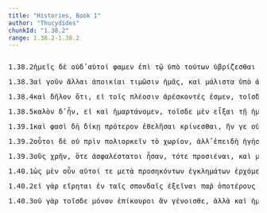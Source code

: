 ```yaml
---
title: "Histories, Book 1"
author: "Thucydides"
chunkId: "1.38.2"
range: 1.38.2-1.38.2
---
```


<pre class="greek prose syntax" data-urn="urn:cts:greekLit:tlg0003.tlg001"><p><span class="subdoc" data-subdoc="1.38.2">1.38.2</span><span class="sentence"><span class=" nominative" data-def="I at least, for my part, indeed, for myself, me, we two" data-flags="p1p---mn-" data-head="5" data-id="1" data-lemma="ἐγώ">ἡμεῖς </span><span class=" " data-flags="d--------" data-head="5" data-id="2" data-lemma="δέ">δὲ </span><span class=" " data-flags="d--------" data-head="11" data-id="3" data-lemma="οὐδέ">οὐδ̓ </span><span class=" nominative" data-def="self, him, her, it, the very one, the same" data-flags="p-p---mn-" data-head="11" data-id="4" data-lemma="αὐτός">αὐτοί </span><span class="verb " data-def="Spir. Prooem., Eratosth.Prooem, say, affirm, assert, shall we say of" data-flags="v1ppia---" data-head="0" data-id="5" data-lemma="φημί">φαμεν </span><span class=" " data-flags="r--------" data-head="13" data-id="6" data-lemma="ἐπί">ἐπὶ </span><span class=" dative" data-flags="l-s---nd-" data-head="10" data-id="7" data-lemma="ὁ">τῷ </span><span class=" " data-def="úpa, uf, from under" data-flags="r--------" data-head="10" data-id="8" data-lemma="ὑπό">ὑπὸ </span><span class=" genitive" data-def="this, u, this man here" data-flags="p-p---mg-" data-head="8" data-id="9" data-lemma="οὗτος">τούτων </span><span class="verb " data-def="wax wanton, run riot, neigh, bray and prance about" data-flags="v--pne---" data-head="6" data-id="10" data-lemma="ὑβρίζω">ὑβρίζεσθαι </span><span class="verb " data-def="settle, establish, place, plant" data-flags="v--ana---" data-head="5" data-id="11" data-lemma="κατοικίζω">κατοικίσαι</span><span class=" " data-flags="u--------" data-head="6" data-id="12" data-lemma=",">, </span><span class=" " data-def="otheruise, but, not only . . but" data-flags="c--------" data-head="11" data-id="13" data-lemma="ἀλλά">ἀλλ̓ </span><span class=" " data-flags="r--------" data-head="13" data-id="14" data-lemma="ἐπί">ἐπὶ </span><span class=" dative" data-flags="l-s---nd-" data-head="19" data-id="15" data-lemma="ὁ">τῷ </span><span class=" nominative" data-def="one who leads, guide, one who does a thing first, shows the way" data-flags="n-p---mn-" data-head="18" data-id="16" data-lemma="ἡγεμών">ἡγεμόνες </span><span class=" " data-flags="d--------" data-head="19" data-id="17" data-lemma="τε">τε </span><span class="verb " data-flags="v--pna---" data-head="19" data-id="18" data-lemma="εἰμί">εἶναι </span><span class=" " data-flags="c--------" data-head="14" data-id="19" data-lemma="καί">καὶ </span><span class=" accusative" data-flags="l-p---na-" data-head="21" data-id="20" data-lemma="ὁ">τὰ </span><span class="verb accusative" data-def="as, to be like, it was opportune" data-flags="v-prpana-" data-head="22" data-id="21" data-lemma="ἔοικα">εἰκότα </span><span class="verb " data-def="wonder, marvel, marvel at, wonder" data-flags="v--pne---" data-head="19" data-id="22" data-lemma="θαυμάζω">θαυμάζεσθαι</span><span class=" " data-flags="u--------" data-head="0" data-id="23" data-lemma=".">. </span></span></p><p><span class="subdoc" data-subdoc="1.38.3">1.38.3</span><span class="sentence"><span class=" nominative" data-flags="l-p---fn-" data-head="4" data-id="1" data-lemma="ὁ">αἱ </span><span class=" " data-def="at least then, at all events, why yes" data-flags="d--------" data-head="8" data-id="2" data-lemma="γοῦν">γοῦν </span><span class=" nominative" data-flags="a-p---fn-" data-head="4" data-id="3" data-lemma="ἄλλος">ἄλλαι </span><span class=" nominative" data-def="settlement far from home, colony, a settlement, an offshoot from" data-flags="n-p---fn-" data-head="5" data-id="4" data-lemma="ἀποικία">ἀποικίαι </span><span class="verb " data-def="honour, revere, reverence, bestow honours, reward" data-flags="v3ppia---" data-head="8" data-id="5" data-lemma="τιμάω">τιμῶσιν </span><span class=" accusative" data-def="I at least, for my part, indeed, for myself, me, we two" data-flags="p1p---ma-" data-head="5" data-id="6" data-lemma="ἐγώ">ἡμᾶς</span><span class=" " data-flags="u--------" data-head="5" data-id="7" data-lemma=",">, </span><span class=" " data-flags="c--------" data-head="0" data-id="8" data-lemma="καί">καὶ </span><span class=" " data-flags="d--------" data-head="12" data-id="9" data-lemma="μάλιστα">μάλιστα </span><span class=" " data-def="úpa, uf, from under" data-flags="r--------" data-head="12" data-id="10" data-lemma="ὑπό">ὑπὸ </span><span class=" genitive" data-def="away from home, abroad, away from, settler, colonist" data-flags="a-p---mg-" data-head="10" data-id="11" data-lemma="ἄποικος">ἀποίκων </span><span class="verb " data-def="love, feel affection, love, love" data-flags="v1ppie---" data-head="8" data-id="12" data-lemma="στέργω">στεργόμεθα</span><span class=" " data-flags="u--------" data-head="0" data-id="13" data-lemma="·">· </span></span></p><p><span class="subdoc" data-subdoc="1.38.4">1.38.4</span><span class="sentence"><span class=" " data-flags="d--------" data-head="27" data-id="1" data-lemma="καί">καὶ </span><span class=" nominative" data-flags="a-s---nn-" data-head="27" data-id="2" data-lemma="δῆλος">δῆλον </span><span class=" " data-flags="c--------" data-head="27" data-id="3" data-lemma="ὅτι">ὅτι</span><span class=" " data-flags="u--------" data-head="5" data-id="4" data-lemma=",">, </span><span class=" " data-flags="c--------" data-head="16" data-id="5" data-lemma="εἰ">εἰ </span><span class=" dative" data-flags="l-p---md-" data-head="7" data-id="6" data-lemma="ὁ">τοῖς </span><span class=" dative" data-flags="a-p---mdc" data-head="8" data-id="7" data-lemma="πλείων">πλέοσιν </span><span class="verb nominative" data-def="make good, make amends, make full, appease, conciliate" data-flags="v-pppamn-" data-head="9" data-id="8" data-lemma="ἀρέσκω">ἀρέσκοντές </span><span class="verb " data-flags="v1ppia---" data-head="5" data-id="9" data-lemma="εἰμί">ἐσμεν</span><span class=" " data-flags="u--------" data-head="5" data-id="10" data-lemma=",">, </span><span class=" dative" data-def="this, nearer, more remote" data-flags="p-p---md-" data-head="16" data-id="11" data-lemma="ὅδε">τοῖσδ̓ </span><span class=" " data-flags="d--------" data-head="16" data-id="12" data-lemma="ἄν">ἂν </span><span class=" dative" data-def="alone, solitary, bereft of, without" data-flags="a-p---md-" data-head="11" data-id="13" data-lemma="μόνος">μόνοις </span><span class=" " data-flags="d--------" data-head="15" data-id="14" data-lemma="οὐ">οὐκ </span><span class=" " data-def="straight, upright, standing, erect" data-flags="d--------" data-head="16" data-id="15" data-lemma="ὀρθός">ὀρθῶς </span><span class="verb " data-def="to be disagreeable to, displease, to approve" data-flags="v1ppoa---" data-head="18" data-id="16" data-lemma="ἀπαρέσκω">ἀπαρέσκοιμεν</span><span class=" " data-flags="u--------" data-head="16" data-id="17" data-lemma=",">, </span><span class=" " data-flags="c--------" data-head="3" data-id="18" data-lemma="οὐδέ">οὐδ̓ </span><span class="verb " data-def="march, against, make war upon" data-flags="v1ppia---" data-head="18" data-id="19" data-lemma="ἐπιστρατεύω">ἐπιστρατεύομεν </span><span class=" " data-def="distinguished out of all, pre-eminent, remarkable, splendidly, more conspicuously" data-flags="d--------" data-head="19" data-id="20" data-lemma="ἐκπρεπής">ἐκπρεπῶς </span><span class=" " data-flags="d--------" data-head="25" data-id="21" data-lemma="μή">μὴ </span><span class=" " data-flags="d--------" data-head="23" data-id="22" data-lemma="καί">καὶ </span><span class=" " data-def="differently from, above, differently, in different ways" data-flags="d--------" data-head="25" data-id="23" data-lemma="διαφερόντως">διαφερόντως </span><span class=" accusative" data-def="any one, any thing, who? what?, si se" data-flags="p-s---na-" data-head="25" data-id="24" data-lemma="τις">τι </span><span class="verb nominative" data-def="to be, do wrong, those who have sinned" data-flags="v-pppemn-" data-head="19" data-id="25" data-lemma="ἀδικέω">ἀδικούμενοι</span><span class=" " data-flags="u--------" data-head="0" data-id="26" data-lemma=".">. </span></span></p><p><span class="subdoc" data-subdoc="1.38.5">1.38.5</span><span class="sentence"><span class=" nominative" data-flags="a-s---nn-" data-head="3" data-id="1" data-lemma="καλός">καλὸν </span><span class=" " data-flags="d--------" data-head="17" data-id="2" data-lemma="δέ">δ̓ </span><span class="verb " data-flags="v3siia---" data-head="17" data-id="3" data-lemma="εἰμί">ἦν</span><span class=" " data-flags="u--------" data-head="5" data-id="4" data-lemma=",">, </span><span class=" " data-flags="c--------" data-head="17" data-id="5" data-lemma="εἰ">εἰ </span><span class=" " data-flags="d--------" data-head="7" data-id="6" data-lemma="καί">καὶ </span><span class="verb " data-def="Acut. (Sp.), miss the mark, miss" data-flags="v1piia---" data-head="5" data-id="7" data-lemma="ἁμαρτάνω">ἡμαρτάνομεν</span><span class=" " data-flags="u--------" data-head="5" data-id="8" data-lemma=",">, </span><span class=" dative" data-def="this, nearer, more remote" data-flags="p-p---md-" data-head="1" data-id="9" data-lemma="ὅδε">τοῖσδε </span><span class=" " data-def="indeed, of a truth, but, indeed" data-flags="d--------" data-head="17" data-id="10" data-lemma="μέν">μὲν </span><span class="verb " data-flags="v--ana---" data-head="3" data-id="11" data-lemma="εἴκω">εἶξαι </span><span class=" dative" data-flags="l-s---fd-" data-head="14" data-id="12" data-lemma="ὁ">τῇ </span><span class=" dative" data-def="our, our case, our part" data-flags="a-s---fd-" data-head="14" data-id="13" data-lemma="ἡμέτερος">ἡμετέρᾳ </span><span class=" dative" data-def="natural impulse, propensity, temperament, disposition, mood" data-flags="n-s---fd-" data-head="11" data-id="14" data-lemma="ὀργή">ὀργῇ</span><span class=" " data-flags="u--------" data-head="3" data-id="15" data-lemma=",">, </span><span class=" dative" data-def="I at least, for my part, indeed, for myself, me, we two" data-flags="p1p---md-" data-head="18" data-id="16" data-lemma="ἐγώ">ἡμῖν </span><span class=" " data-flags="c--------" data-head="0" data-id="17" data-lemma="δέ">δὲ </span><span class=" nominative" data-def="causing shame, dishonouring, reproachful, ugly, ill-favoured, deformed" data-flags="a-s---nn-" data-head="24" data-id="18" data-lemma="αἰσχρός">αἰσχρὸν </span><span class="verb " data-def="constrain, they used force, to be hard pressed" data-flags="v--anm---" data-head="24" data-id="19" data-lemma="βιάζω">βιάσασθαι </span><span class=" accusative" data-flags="l-s---fa-" data-head="22" data-id="20" data-lemma="ὁ">τὴν </span><span class=" genitive" data-def="this, u, this man here" data-flags="p-p---mg-" data-head="22" data-id="21" data-lemma="οὗτος">τούτων </span><span class=" accusative" data-def="moderation, moderation in (of, middle course" data-flags="n-s---fa-" data-head="19" data-id="22" data-lemma="μετριότης">μετριότητα</span><span class=" " data-flags="u--------" data-head="0" data-id="23" data-lemma="·">· </span></span><span class="sentence"><span class=" dative" data-flags="n-s---fd-" data-head="3" data-id="1" data-lemma="ὕβρις">ὕβρει </span><span class=" " data-flags="d--------" data-head="12" data-id="2" data-lemma="δέ">δὲ </span><span class=" " data-flags="c--------" data-head="11" data-id="3" data-lemma="καί">καὶ </span><span class=" dative" data-def="power, authority, permission, freedom permitted" data-flags="n-s---fd-" data-head="3" data-id="4" data-lemma="ἐξουσία">ἐξουσίᾳ </span><span class=" genitive" data-flags="n-s---mg-" data-head="4" data-id="5" data-lemma="πλοῦτος">πλούτου </span><span class=" accusative" data-def="many, many, many" data-flags="a-p---na-" data-head="9" data-id="6" data-lemma="πολύς">πολλὰ </span><span class=" " data-def="into, to, into" data-flags="r--------" data-head="9" data-id="7" data-lemma="εἰς">ἐς </span><span class=" accusative" data-def="I at least, for my part, indeed, for myself, me, we two" data-flags="p1p---ma-" data-head="7" data-id="8" data-lemma="ἐγώ">ἡμᾶς </span><span class=" accusative" data-flags="p-p---na-" data-head="11" data-id="9" data-lemma="ἄλλος">ἄλλα </span><span class=" " data-flags="d--------" data-head="12" data-id="10" data-lemma="τε">τε </span><span class="verb " data-def="Acut. (Sp.), miss the mark, miss" data-flags="v3pria---" data-head="12" data-id="11" data-lemma="ἁμαρτάνω">ἡμαρτήκασι </span><span class=" " data-flags="c--------" data-head="0" data-id="12" data-lemma="καί">καὶ </span><span class=" accusative" data-flags="n-s---fa-" data-head="19" data-id="13" data-lemma="Ἐπίδαμνος">Ἐπίδαμνον </span><span class=" accusative" data-def="our, our case, our part" data-flags="a-s---fa-" data-head="15" data-id="14" data-lemma="ἡμέτερος">ἡμετέραν </span><span class="verb accusative" data-flags="v-sppafa-" data-head="19" data-id="15" data-lemma="εἰμί">οὖσαν </span><span class="verb accusative" data-def="maltreat, distress, afflict, the afflicted" data-flags="v-sppefa-" data-head="19" data-id="16" data-lemma="κακόω">κακουμένην </span><span class=" " data-def="indeed, of a truth, but, indeed" data-flags="d--------" data-head="22" data-id="17" data-lemma="μέν">μὲν </span><span class=" " data-flags="d--------" data-head="19" data-id="18" data-lemma="οὐ">οὐ </span><span class="verb " data-def="make over to, add, attach to, do" data-flags="v3piie---" data-head="22" data-id="19" data-lemma="προσποιέω">προσεποιοῦντο</span><span class=" " data-flags="u--------" data-head="19" data-id="20" data-lemma=",">, </span><span class="verb genitive" data-def="ibo, start, set out, was setting out" data-flags="v-papamg-" data-head="28" data-id="21" data-lemma="ἔρχομαι">ἐλθόντων </span><span class=" " data-flags="c--------" data-head="12" data-id="22" data-lemma="δέ">δὲ </span><span class=" genitive" data-def="I at least, for my part, indeed, for myself, me, we two" data-flags="p1p---mg-" data-head="21" data-id="23" data-lemma="ἐγώ">ἡμῶν </span><span class=" " data-flags="r--------" data-head="21" data-id="24" data-lemma="ἐπί">ἐπὶ </span><span class=" dative" data-def="retribution, vengeance, vengeance taken for, for having shed" data-flags="n-s---fd-" data-head="24" data-id="25" data-lemma="τιμωρία">τιμωρίᾳ </span><span class="verb nominative" data-def="take with the hand, grasp, seize, to take, having taken up" data-flags="v-papamn-" data-head="28" data-id="26" data-lemma="αἱρέω">ἑλόντες </span><span class=" dative" data-def="bodily strength, force, act of violence, against" data-flags="n-s---fd-" data-head="28" data-id="27" data-lemma="βία">βίᾳ </span><span class="verb " data-flags="v3ppia---" data-head="22" data-id="28" data-lemma="ἔχω">ἔχουσιν</span><span class=" " data-flags="u--------" data-head="0" data-id="29" data-lemma=".">. </span></span></p><p><span class="subdoc" data-subdoc="1.39.1">1.39.1</span><span class="sentence"><span class=" " data-flags="d--------" data-head="2" data-id="1" data-lemma="καί">καὶ </span><span class="verb " data-def="Spir. Prooem., Eratosth.Prooem, say, affirm, assert, shall we say of" data-flags="v3ppia---" data-head="0" data-id="2" data-lemma="φημί">φασὶ </span><span class=" " data-flags="d--------" data-head="4" data-id="3" data-lemma="δή">δὴ </span><span class=" dative" data-def="custom, usage, way, the way" data-flags="n-s---fd-" data-head="7" data-id="4" data-lemma="δίκη">δίκῃ </span><span class=" accusative" data-def="before, in front, fore, in front" data-flags="a-s---na-" data-head="6" data-id="5" data-lemma="πρότερος">πρότερον </span><span class="verb " data-def="to be willing, wish, wish to" data-flags="v--ana---" data-head="2" data-id="6" data-lemma="ἐθέλω">ἐθελῆσαι </span><span class="verb " data-def="separate, put asunder, distinguish, pick out, choose, to choose" data-flags="v--pne---" data-head="6" data-id="7" data-lemma="κρίνω">κρίνεσθαι</span><span class=" " data-flags="u--------" data-head="22" data-id="8" data-lemma=",">, </span><span class=" accusative" data-flags="p-s---fa-" data-head="18" data-id="9" data-lemma="ὅς">ἥν </span><span class=" " data-def="at least, at any rate, iron, have" data-flags="d--------" data-head="13" data-id="10" data-lemma="γε">γε </span><span class=" " data-flags="d--------" data-head="21" data-id="11" data-lemma="οὐ">οὐ </span><span class=" accusative" data-flags="l-s---ma-" data-head="13" data-id="12" data-lemma="ὁ">τὸν </span><span class="verb accusative" data-def="hold before, hold before oneself, hold out before one" data-flags="v-sppama-" data-head="14" data-id="13" data-lemma="προέχω">προύχοντα </span><span class=" " data-flags="c--------" data-head="21" data-id="14" data-lemma="καί">καὶ </span><span class=" " data-def="from out of, from, out of, forth from" data-flags="r--------" data-head="18" data-id="15" data-lemma="ἐκ">ἐκ </span><span class=" genitive" data-flags="l-s---ng-" data-head="17" data-id="16" data-lemma="ὁ">τοῦ </span><span class=" genitive" data-def="not liable to fall, immovable, steadfast, unshaken, unfailing, trusty" data-flags="a-s---ng-" data-head="15" data-id="17" data-lemma="ἀσφαλής">ἀσφαλοῦς </span><span class="verb accusative" data-def="call forth, to be evoked, call out to fight, challenge" data-flags="v-sppema-" data-head="14" data-id="18" data-lemma="προκαλέω">προκαλούμενον </span><span class="verb " data-flags="v--pna---" data-head="24" data-id="19" data-lemma="λέγω">λέγειν </span><span class=" accusative" data-def="any one, any thing, who? what?, si se" data-flags="p-s---na-" data-head="19" data-id="20" data-lemma="τις">τι </span><span class="verb " data-def="expect, think, suppose, imagine, thought" data-flags="v--pna---" data-head="24" data-id="21" data-lemma="δοκέω">δοκεῖν </span><span class="verb " data-def="there is need, it is needful for, one must" data-flags="v3siia---" data-head="4" data-id="22" data-lemma="δεῖ">δεῖ</span><span class=" " data-flags="u--------" data-head="22" data-id="23" data-lemma=",">, </span><span class=" " data-def="otheruise, but, not only . . but" data-flags="c--------" data-head="22" data-id="24" data-lemma="ἀλλά">ἀλλὰ </span><span class=" accusative" data-flags="l-s---ma-" data-head="37" data-id="25" data-lemma="ὁ">τὸν </span><span class=" " data-def="into, to, into" data-flags="r--------" data-head="37" data-id="26" data-lemma="εἰς">ἐς </span><span class=" accusative" data-def="equal, like, like" data-flags="a-s---na-" data-head="26" data-id="27" data-lemma="ἴσος">ἴσον </span><span class=" accusative" data-flags="l-p---na-" data-head="30" data-id="28" data-lemma="ὁ">τά </span><span class=" " data-flags="d--------" data-head="32" data-id="29" data-lemma="τε">τε </span><span class=" accusative" data-def="weorc, var[schwa]za, work" data-flags="n-p---na-" data-head="32" data-id="30" data-lemma="ἔργον">ἔργα </span><span class=" " data-def="like, resembling, similar, more like" data-flags="d--------" data-head="37" data-id="31" data-lemma="ὅμοιος">ὁμοίως </span><span class=" " data-flags="c--------" data-head="37" data-id="32" data-lemma="καί">καὶ </span><span class=" accusative" data-flags="l-p---ma-" data-head="34" data-id="33" data-lemma="ὁ">τοὺς </span><span class=" accusative" data-def="computation, reckoning, account, accounts" data-flags="n-p---ma-" data-head="32" data-id="34" data-lemma="λόγος">λόγους </span><span class=" " data-def="before, until, before, sooner" data-flags="d--------" data-head="37" data-id="35" data-lemma="πρίν">πρὶν </span><span class="verb " data-def="contend, struggle against, finish a contest, decide a contest" data-flags="v--pne---" data-head="35" data-id="36" data-lemma="διαγωνίζομαι">διαγωνίζεσθαι </span><span class="verb accusative" data-def="set down, bring, to land" data-flags="v-sppama-" data-head="39" data-id="37" data-lemma="καθίστημι">καθιστάντα</span><span class=" " data-flags="u--------" data-head="0" data-id="38" data-lemma=".">. </span></span></p><p><span class="subdoc" data-subdoc="1.39.2">1.39.2</span><span class="sentence"><span class=" nominative" data-def="this, u, this man here" data-flags="p-p---mn-" data-head="22" data-id="1" data-lemma="οὗτος">οὗτοι </span><span class=" " data-flags="d--------" data-head="22" data-id="2" data-lemma="δέ">δὲ </span><span class=" " data-flags="d--------" data-head="5" data-id="3" data-lemma="οὐ">οὐ </span><span class=" " data-def="before, until, before, sooner" data-flags="c--------" data-head="9" data-id="4" data-lemma="πρίν">πρὶν </span><span class="verb " data-def="besiege, the besiegers, to be besieged, in a state of siege" data-flags="v--pna---" data-head="4" data-id="5" data-lemma="πολιορκέω">πολιορκεῖν </span><span class=" accusative" data-flags="l-s---na-" data-head="7" data-id="6" data-lemma="ὁ">τὸ </span><span class=" accusative" data-def="place, spot, district, spot, sites" data-flags="n-s---na-" data-head="5" data-id="7" data-lemma="χωρίον">χωρίον</span><span class=" " data-flags="u--------" data-head="10" data-id="8" data-lemma=",">, </span><span class=" " data-def="otheruise, but, not only . . but" data-flags="c--------" data-head="22" data-id="9" data-lemma="ἀλλά">ἀλλ̓ </span><span class=" " data-flags="c--------" data-head="9" data-id="10" data-lemma="ἐπεί">ἐπειδὴ </span><span class="verb " data-def="go before, lead the way, precede, to go before" data-flags="v3paim---" data-head="10" data-id="11" data-lemma="ἡγέομαι">ἡγήσαντο </span><span class=" accusative" data-def="I at least, for my part, indeed, for myself, me, we two" data-flags="p1p---ma-" data-head="14" data-id="12" data-lemma="ἐγώ">ἡμᾶς </span><span class=" " data-flags="d--------" data-head="14" data-id="13" data-lemma="οὐ">οὐ </span><span class="verb " data-def="look round upon, take a look round, look over, overlook" data-flags="v--fnm---" data-head="11" data-id="14" data-lemma="περιοράω">περιόψεσθαι</span><span class=" " data-flags="u--------" data-head="10" data-id="15" data-lemma=",">, </span><span class=" " data-flags="d--------" data-head="22" data-id="16" data-lemma="τότε">τότε </span><span class=" " data-flags="d--------" data-head="16" data-id="17" data-lemma="καί">καὶ </span><span class=" accusative" data-flags="l-s---na-" data-head="19" data-id="18" data-lemma="ὁ">τὸ </span><span class=" accusative" data-def="well-looking, comely, fair, decent, seemly" data-flags="a-s---na-" data-head="22" data-id="19" data-lemma="εὐπρεπής">εὐπρεπὲς </span><span class=" genitive" data-flags="l-s---fg-" data-head="21" data-id="20" data-lemma="ὁ">τῆς </span><span class=" genitive" data-def="custom, usage, way, the way" data-flags="n-s---fg-" data-head="19" data-id="21" data-lemma="δίκη">δίκης </span><span class="verb " data-def="hand over, furnish, supply, will provide" data-flags="v3paim---" data-head="0" data-id="22" data-lemma="παρέχω">παρέσχοντο</span><span class=" " data-flags="u--------" data-head="0" data-id="23" data-lemma=".">. </span></span><span class="sentence"><span class=" " data-flags="d--------" data-head="3" data-id="1" data-lemma="καί">καὶ </span><span class=" " data-def="hither, to [have come hither and] be here, here" data-flags="d--------" data-head="3" data-id="2" data-lemma="δεῦρο">δεῦρο </span><span class="verb " data-def="to have come, be present, had come, shall have come" data-flags="v3ppia---" data-head="0" data-id="3" data-lemma="ἥκω">ἥκουσιν </span><span class=" " data-flags="d--------" data-head="7" data-id="4" data-lemma="οὐ">οὐ </span><span class=" accusative" data-flags="l-p---na-" data-head="6" data-id="5" data-lemma="ὁ">τ- </span><span class=" " data-def="there, in that place, what is, happens there, events there" data-flags="d--------" data-head="9" data-id="6" data-lemma="ἐκεῖ">ἀκεῖ </span><span class=" accusative" data-def="alone, solitary, bereft of, without" data-flags="a-s---na-" data-head="9" data-id="7" data-lemma="μόνος">μόνον </span><span class=" nominative" data-def="self, him, her, it, the very one, the same" data-flags="p-p---mn-" data-head="9" data-id="8" data-lemma="αὐτός">αὐτοὶ </span><span class="verb nominative" data-def="Acut. (Sp.), miss the mark, miss" data-flags="v-papamn-" data-head="11" data-id="9" data-lemma="ἁμαρτάνω">ἁμαρτόντες</span><span class=" " data-flags="u--------" data-head="9" data-id="10" data-lemma=",">, </span><span class=" " data-def="otheruise, but, not only . . but" data-flags="c--------" data-head="3" data-id="11" data-lemma="ἀλλά">ἀλλὰ </span><span class=" " data-flags="d--------" data-head="15" data-id="12" data-lemma="καί">καὶ </span><span class=" accusative" data-def="thou, thou at least, for thy part, you two, both of you" data-flags="p-p---ma-" data-head="17" data-id="13" data-lemma="σύ">ὑμᾶς </span><span class=" " data-flags="d--------" data-head="15" data-id="14" data-lemma="νῦν">νῦν </span><span class="verb nominative" data-def="think, deem worthy, think worthy of a reward, of a punishment" data-flags="v-pppamn-" data-head="11" data-id="15" data-lemma="ἀξιόω">ἀξιοῦντες </span><span class=" " data-flags="d--------" data-head="17" data-id="16" data-lemma="οὐ">οὐ </span><span class="verb " data-def="to be an ally, to be in alliance, join, in war" data-flags="v--pna---" data-head="19" data-id="17" data-lemma="συμμαχέω">ξυμμαχεῖν</span><span class=" " data-flags="u--------" data-head="17" data-id="18" data-lemma=",">, </span><span class=" " data-def="otheruise, but, not only . . but" data-flags="c--------" data-head="15" data-id="19" data-lemma="ἀλλά">ἀλλὰ </span><span class="verb " data-def="join in wrong, injury, with" data-flags="v--pna---" data-head="21" data-id="20" data-lemma="συναδικέω">ξυναδικεῖν </span><span class=" " data-flags="c--------" data-head="19" data-id="21" data-lemma="καί">καὶ </span><span class=" accusative" data-def="different, unlike, differing from, several, various" data-flags="a-p---ma-" data-head="23" data-id="22" data-lemma="διάφορος">διαφόρους </span><span class="verb accusative" data-flags="v-pppama-" data-head="26" data-id="23" data-lemma="εἰμί">ὄντας </span><span class=" dative" data-def="I at least, for my part, indeed, for myself, me, we two" data-flags="p1p---md-" data-head="15" data-id="24" data-lemma="ἐγώ">ἡμῖν </span><span class="verb " data-def="take, accept, receive, receive, at the hand of" data-flags="v--pne---" data-head="21" data-id="25" data-lemma="δέχομαι">δέχεσθαι </span><span class=" accusative" data-def="Rendic.Pont. Accad.Rom. di Arch, they, them, them" data-flags="p-p---ma-" data-head="25" data-id="26" data-lemma="σφεῖς">σφᾶς</span><span class=" " data-flags="u--------" data-head="0" data-id="27" data-lemma="·">· </span></span></p><p><span class="subdoc" data-subdoc="1.39.3">1.39.3</span><span class="sentence"><span class=" accusative" data-flags="p-p---ma-" data-head="51" data-id="1" data-lemma="ὅς">οὓς </span><span class="verb " data-flags="v3siia---" data-head="0" data-id="2" data-lemma="χρή">χρῆν</span><span class=" " data-flags="u--------" data-head="4" data-id="3" data-lemma=",">, </span><span class=" " data-flags="c--------" data-head="11" data-id="4" data-lemma="ὅτε">ὅτε </span><span class=" nominative" data-def="not liable to fall, immovable, steadfast, unshaken, unfailing, trusty" data-flags="a-p---mns" data-head="6" data-id="5" data-lemma="ἀσφαλής">ἀσφαλέστατοι </span><span class="verb " data-flags="v3piia---" data-head="4" data-id="6" data-lemma="εἰμί">ἦσαν</span><span class=" " data-flags="u--------" data-head="6" data-id="7" data-lemma=",">, </span><span class=" " data-flags="d--------" data-head="9" data-id="8" data-lemma="τότε">τότε </span><span class="verb " data-def="let come to, admit, apply" data-flags="v--pna---" data-head="51" data-id="9" data-lemma="προσίημι">προσιέναι</span><span class=" " data-flags="u--------" data-head="9" data-id="10" data-lemma=",">, </span><span class=" " data-flags="c--------" data-head="8" data-id="11" data-lemma="καί">καὶ </span><span class=" " data-flags="d--------" data-head="17" data-id="12" data-lemma="μή">μὴ </span><span class=" " data-def="in, into, in, in the district of" data-flags="r--------" data-head="20" data-id="13" data-lemma="ἐν">ἐν </span><span class=" dative" data-flags="p-s---nd-" data-head="13" data-id="14" data-lemma="ὅς">ᾧ </span><span class=" nominative" data-def="I at least, for my part, indeed, for myself, me, we two" data-flags="p1p---mn-" data-head="17" data-id="15" data-lemma="ἐγώ">ἡμεῖς </span><span class=" " data-def="indeed, of a truth, but, indeed" data-flags="d--------" data-head="20" data-id="16" data-lemma="μέν">μὲν </span><span class="verb " data-def="to be, do wrong, those who have sinned" data-flags="v1prie---" data-head="20" data-id="17" data-lemma="ἀδικέω">ἠδικήμεθα</span><span class=" " data-flags="u--------" data-head="17" data-id="18" data-lemma=",">, </span><span class=" nominative" data-def="this, u, this man here" data-flags="p-p---mn-" data-head="21" data-id="19" data-lemma="οὗτος">οὗτοι </span><span class=" " data-flags="c--------" data-head="23" data-id="20" data-lemma="δέ">δὲ </span><span class="verb " data-def="to be daring, run risk, venture, make a venture, take a risk" data-flags="v3ppia---" data-head="20" data-id="21" data-lemma="κινδυνεύω">κινδυνεύουσι</span><span class=" " data-flags="u--------" data-head="20" data-id="22" data-lemma=",">, </span><span class=" " data-def="and not, but not), nor, not even, not either" data-flags="c--------" data-head="11" data-id="23" data-lemma="μηδέ">μηδ̓ </span><span class=" " data-def="in, into, in, in the district of" data-flags="r--------" data-head="38" data-id="24" data-lemma="ἐν">ἐν </span><span class=" dative" data-flags="p-s---nd-" data-head="24" data-id="25" data-lemma="ὅς">ᾧ </span><span class=" nominative" data-def="thou, thou at least, for thy part, you two, both of you" data-flags="p-p---mn-" data-head="38" data-id="26" data-lemma="σύ">ὑμεῖς </span><span class=" genitive" data-flags="l-s---fg-" data-head="29" data-id="27" data-lemma="ὁ">τῆς </span><span class=" " data-flags="d--------" data-head="38" data-id="28" data-lemma="τε">τε </span><span class=" genitive" data-def="power, might, bodily strength, strength, power, ability" data-flags="n-s---fg-" data-head="33" data-id="29" data-lemma="δύναμις">δυνάμεως </span><span class=" genitive" data-def="self, him, her, it, the very one, the same" data-flags="p-p---mg-" data-head="29" data-id="30" data-lemma="αὐτός">αὐτῶν </span><span class=" " data-flags="d--------" data-head="33" data-id="31" data-lemma="τότε">τότε </span><span class=" " data-flags="d--------" data-head="33" data-id="32" data-lemma="οὐ">οὐ </span><span class="verb nominative" data-def="have, get a share of, partake of, lay claim to" data-flags="v-papamn-" data-head="37" data-id="33" data-lemma="μεταλαμβάνω">μεταλαβόντες </span><span class=" genitive" data-flags="l-s---fg-" data-head="35" data-id="34" data-lemma="ὁ">τῆς </span><span class=" genitive" data-def="help, aid, succour, aid, assistance" data-flags="n-s---fg-" data-head="37" data-id="35" data-lemma="ὠφέλεια">ὠφελίας </span><span class=" " data-flags="d--------" data-head="37" data-id="36" data-lemma="νῦν">νῦν </span><span class="verb " data-def="give part of, give a share, distribute, communicate" data-flags="v2pfia---" data-head="38" data-id="37" data-lemma="μεταδίδωμι">μεταδώσετε </span><span class=" " data-flags="c--------" data-head="23" data-id="38" data-lemma="καί">καὶ </span><span class=" genitive" data-flags="l-p---ng-" data-head="40" data-id="39" data-lemma="ὁ">τῶν </span><span class=" genitive" data-def="failure, fault, sinful action" data-flags="n-p---ng-" data-head="41" data-id="40" data-lemma="ἁμάρτημα">ἁμαρτημάτων </span><span class="verb nominative" data-def="to be away from, have no part in, to be freed from, to be taken away" data-flags="v-papmmn-" data-head="48" data-id="41" data-lemma="ἀπογίγνομαι">ἀπογενόμενοι </span><span class=" genitive" data-flags="l-s---fg-" data-head="45" data-id="42" data-lemma="ὁ">τῆς </span><span class=" " data-def="ápa, ab, ap-ehtre" data-flags="r--------" data-head="48" data-id="43" data-lemma="ἀπό">ἀφ̓ </span><span class=" genitive" data-def="I at least, for my part, indeed, for myself, me, we two" data-flags="p1p---mg-" data-head="43" data-id="44" data-lemma="ἐγώ">ἡμῶν </span><span class=" genitive" data-def="responsibility, guilt, blame, accusation" data-flags="n-s---fg-" data-head="47" data-id="45" data-lemma="αἰτία">αἰτίας </span><span class=" accusative" data-flags="l-s---na-" data-head="47" data-id="46" data-lemma="ὁ">τὸ </span><span class=" accusative" data-def="equal, like, like" data-flags="a-s---na-" data-head="48" data-id="47" data-lemma="ἴσος">ἴσον </span><span class="verb " data-flags="v2pfia---" data-head="38" data-id="48" data-lemma="ἔχω">ἕξετε</span><span class=" " data-flags="u--------" data-head="9" data-id="49" data-lemma=",">, </span><span class=" " data-def="long ago, once upon a time, long" data-flags="d--------" data-head="52" data-id="50" data-lemma="πάλαι">πάλαι </span><span class=" " data-flags="c--------" data-head="2" data-id="51" data-lemma="δέ">δὲ </span><span class="verb accusative" data-def="communicate, impart, having imparted, make common, share" data-flags="v-papama-" data-head="59" data-id="52" data-lemma="κοινόω">κοινώσαντας </span><span class=" accusative" data-flags="l-s---fa-" data-head="54" data-id="53" data-lemma="ὁ">τὴν </span><span class=" accusative" data-def="power, might, bodily strength, strength, power, ability" data-flags="n-s---fa-" data-head="52" data-id="54" data-lemma="δύναμις">δύναμιν </span><span class=" accusative" data-def="common, shared in common, common" data-flags="a-p---na-" data-head="58" data-id="55" data-lemma="κοινός">κοινὰ </span><span class=" " data-flags="d--------" data-head="58" data-id="56" data-lemma="καί">καὶ </span><span class=" accusative" data-flags="l-p---na-" data-head="58" data-id="57" data-lemma="ὁ">τὰ </span><span class="verb accusative" data-def="step off from, alight, disembark from, disembark" data-flags="v-pppana-" data-head="59" data-id="58" data-lemma="ἀποβαίνω">ἀποβαίνοντα </span><span class="verb " data-flags="v--pna---" data-head="51" data-id="59" data-lemma="ἔχω">ἔχειν</span><span class=" " data-flags="u--------" data-head="0" data-id="60" data-lemma=".">. </span></span></p><p><span class="subdoc" data-subdoc="1.40.1">1.40.1</span><span class="sentence"><span class=" " data-def="so, thus, as, how" data-flags="c--------" data-head="16" data-id="1" data-lemma="ὡς">ὡς </span><span class=" " data-def="indeed, of a truth, but, indeed" data-flags="d--------" data-head="16" data-id="2" data-lemma="μέν">μὲν </span><span class=" " data-def="certainly, in fact, really, really" data-flags="d--------" data-head="16" data-id="3" data-lemma="οὖν">οὖν </span><span class=" nominative" data-def="self, him, her, it, the very one, the same" data-flags="p-p---mn-" data-head="9" data-id="4" data-lemma="αὐτός">αὐτοί </span><span class=" " data-flags="d--------" data-head="10" data-id="5" data-lemma="τε">τε </span><span class=" " data-def="mip, miti, mit, in the midst of, among, between" data-flags="r--------" data-head="9" data-id="6" data-lemma="μετά">μετὰ </span><span class="verb genitive" data-def="to have come, be at hand, be present, reach, belong to" data-flags="v-pppang-" data-head="8" data-id="7" data-lemma="προσήκω">προσηκόντων </span><span class=" genitive" data-def="accusation, charge, matter of complaint, accusations" data-flags="n-p---ng-" data-head="6" data-id="8" data-lemma="ἔγκλημα">ἐγκλημάτων </span><span class="verb " data-def="ibo, start, set out, was setting out" data-flags="v1ppie---" data-head="10" data-id="9" data-lemma="ἔρχομαι">ἐρχόμεθα </span><span class=" " data-flags="c--------" data-head="1" data-id="10" data-lemma="καί">καὶ </span><span class=" nominative" data-def="this, nearer, more remote" data-flags="p-p---mn-" data-head="15" data-id="11" data-lemma="ὅδε">οἵδε </span><span class=" nominative" data-def="forcible, violent, by force, perforce, violent" data-flags="a-p---mn-" data-head="13" data-id="12" data-lemma="βίαιος">βίαιοι </span><span class=" " data-flags="c--------" data-head="15" data-id="13" data-lemma="καί">καὶ </span><span class=" nominative" data-def="one who has, claims more than his due, greedy, grasping, a greedy, arrogant" data-flags="n-p---mn-" data-head="13" data-id="14" data-lemma="πλεονέκτης">πλεονέκται </span><span class="verb " data-flags="v3ppia---" data-head="10" data-id="15" data-lemma="εἰμί">εἰσὶ </span><span class="verb " data-flags="v3srie---" data-head="0" data-id="16" data-lemma="δηλόω">δεδήλωται</span><span class=" " data-flags="u--------" data-head="0" data-id="17" data-lemma="·">· </span></span><span class="sentence"><span class=" " data-def="so, thus, as, how" data-flags="c--------" data-head="8" data-id="1" data-lemma="ὡς">ὡς </span><span class=" " data-flags="d--------" data-head="9" data-id="2" data-lemma="δέ">δὲ </span><span class=" " data-flags="d--------" data-head="7" data-id="3" data-lemma="οὐ">οὐκ </span><span class=" " data-flags="d--------" data-head="7" data-id="4" data-lemma="ἄν">ἂν </span><span class=" " data-def="observant of custom, rule, of social rule, well-ordered, civilized" data-flags="d--------" data-head="7" data-id="5" data-lemma="δίκαιος">δικαίως </span><span class=" accusative" data-def="self, him, her, it, the very one, the same" data-flags="p-p---ma-" data-head="7" data-id="6" data-lemma="αὐτός">αὐτοὺς </span><span class="verb " data-def="take, accept, receive, receive, at the hand of" data-flags="v2ppoe---" data-head="1" data-id="7" data-lemma="δέχομαι">δέχοισθε </span><span class="verb " data-def="learn, by study, by practice" data-flags="v--ana---" data-head="9" data-id="8" data-lemma="μανθάνω">μαθεῖν </span><span class="verb " data-flags="v3spia---" data-head="0" data-id="9" data-lemma="χρή">χρή</span><span class=" " data-flags="u--------" data-head="0" data-id="10" data-lemma=".">. </span></span></p><p><span class="subdoc" data-subdoc="1.40.2">1.40.2</span><span class="sentence"><span class=" " data-flags="c--------" data-head="25" data-id="1" data-lemma="εἰ">εἰ </span><span class=" " data-def="for, yes, . . , no, ay doubtless" data-flags="d--------" data-head="25" data-id="2" data-lemma="γάρ">γὰρ </span><span class="verb " data-def="verbum, word, will say" data-flags="v3srie---" data-head="1" data-id="3" data-lemma="ἐρῶ">εἴρηται </span><span class=" " data-def="in, into, in, in the district of" data-flags="r--------" data-head="3" data-id="4" data-lemma="ἐν">ἐν </span><span class=" dative" data-flags="l-p---fd-" data-head="6" data-id="5" data-lemma="ὁ">ταῖς </span><span class=" dative" data-def="drink-offering, drink-offering, a solemn treaty" data-flags="n-p---fd-" data-head="4" data-id="6" data-lemma="σπονδή">σπονδαῖς </span><span class="verb " data-def="it is allowed, is possible, 'licet esse beatis', since it was possible" data-flags="v--pna---" data-head="3" data-id="7" data-lemma="ἔξεστι">ἐξεῖναι </span><span class=" " data-def="beside, from the side of, from beside, from, beside" data-flags="r--------" data-head="49" data-id="8" data-lemma="παρά">παῤ </span><span class=" accusative" data-def="which of two, whichsoever, which of" data-flags="a-p---ma-" data-head="8" data-id="9" data-lemma="ὁπότερος">ὁποτέρους </span><span class=" nominative" data-def="any one, any thing, who? what?, si se" data-flags="p-s---mn-" data-head="3" data-id="10" data-lemma="τις">τις </span><span class="verb " data-def="will, wish, be willing, wish is will, willed" data-flags="v3spie---" data-head="15" data-id="11" data-lemma="βούλομαι">βούλεται </span><span class=" genitive" data-flags="l-p---fg-" data-head="14" data-id="12" data-lemma="ὁ">τῶν </span><span class=" genitive" data-def="unwritten, nuncupatory, without book" data-flags="a-p---fg-" data-head="14" data-id="13" data-lemma="ἄγραφος">ἀγράφων </span><span class=" genitive" data-def="city, the citadel, the citadel" data-flags="n-p---fg-" data-head="10" data-id="14" data-lemma="πόλις">πόλεων </span><span class="verb " data-def="ibo, start, set out, was setting out" data-flags="v--ana---" data-head="7" data-id="15" data-lemma="ἔρχομαι">ἐλθεῖν</span><span class=" " data-flags="u--------" data-head="1" data-id="16" data-lemma=",">, </span><span class=" " data-flags="d--------" data-head="22" data-id="17" data-lemma="οὐ">οὐ </span><span class=" dative" data-flags="l-p---md-" data-head="22" data-id="18" data-lemma="ὁ">τοῖς </span><span class=" " data-flags="r--------" data-head="22" data-id="19" data-lemma="ἐπί">ἐπὶ </span><span class=" dative" data-def="harm, damage, , mischief from" data-flags="n-s---fd-" data-head="19" data-id="20" data-lemma="βλάβη">βλάβῃ </span><span class=" genitive" data-def="D Mort, one, the other of two" data-flags="a-p---mg-" data-head="20" data-id="21" data-lemma="ἕτερος">ἑτέρων </span><span class="verb dative" data-flags="v-pppamd-" data-head="27" data-id="22" data-lemma="εἶμι">ἰοῦσιν </span><span class=" nominative" data-flags="l-s---fn-" data-head="24" data-id="23" data-lemma="ὁ">ἡ </span><span class=" nominative" data-def="compounding, a compound, convention, compact" data-flags="n-s---fn-" data-head="25" data-id="24" data-lemma="συνθήκη">ξυνθήκη </span><span class="verb " data-flags="v3spia---" data-head="0" data-id="25" data-lemma="εἰμί">ἐστίν</span><span class=" " data-flags="u--------" data-head="22" data-id="26" data-lemma=",">, </span><span class=" " data-def="otheruise, but, not only . . but" data-flags="c--------" data-head="25" data-id="27" data-lemma="ἀλλά">ἀλλ̓ </span><span class=" nominative" data-def="that, Aër, any one who, anything which, whosoever, whichsoever" data-flags="p-s---mn-" data-head="34" data-id="28" data-lemma="ὅστις">ὅστις </span><span class=" " data-flags="d--------" data-head="34" data-id="29" data-lemma="μή">μὴ </span><span class=" genitive" data-flags="p-s---mg-" data-head="32" data-id="30" data-lemma="ἄλλος">ἄλλου </span><span class=" accusative" data-def="Stadtrecht von Gortyn, of himself, herself, itself, itself, absolutely" data-flags="p-s---ma-" data-head="32" data-id="31" data-lemma="ἑαυτοῦ">ἑαυτὸν </span><span class="verb nominative" data-def="rob, despoil, defraud, of, commit fraud" data-flags="v-sfpamn-" data-head="28" data-id="32" data-lemma="ἀποστερέω">ἀποστερῶν </span><span class=" genitive" data-def="security against stumbling, falling, steadfastness, stability" data-flags="n-s---fg-" data-head="34" data-id="33" data-lemma="ἀσφάλεια">ἀσφαλείας </span><span class="verb " data-flags="v3spie---" data-head="35" data-id="34" data-lemma="δέομαι">δεῖται </span><span class=" " data-flags="c--------" data-head="27" data-id="35" data-lemma="καί">καὶ </span><span class=" nominative" data-def="that, Aër, any one who, anything which, whosoever, whichsoever" data-flags="p-s---mn-" data-head="47" data-id="36" data-lemma="ὅστις">ὅστις </span><span class=" " data-flags="d--------" data-head="47" data-id="37" data-lemma="μή">μὴ </span><span class=" dative" data-flags="l-p---md-" data-head="39" data-id="38" data-lemma="ὁ">τοῖς </span><span class="verb dative" data-def="take, accept, receive, receive, at the hand of" data-flags="v-papmmd-" data-head="47" data-id="39" data-lemma="δέχομαι">δεξαμένοις</span><span class=" " data-flags="u--------" data-head="41" data-id="40" data-lemma=",">, </span><span class=" " data-flags="c--------" data-head="47" data-id="41" data-lemma="εἰ">εἰ </span><span class="verb " data-def="to be sound of mind, to be temperate, moderate, show self-control, come to one's senses, learn moderation" data-flags="v3ppia---" data-head="41" data-id="42" data-lemma="σωφρονέω">σωφρονοῦσι</span><span class=" " data-flags="u--------" data-head="41" data-id="43" data-lemma=",">, </span><span class=" accusative" data-def="war, battle, fight, single combat" data-flags="n-s---ma-" data-head="47" data-id="44" data-lemma="πόλεμος">πόλεμον </span><span class=" " data-def="over against, a/nti, ante" data-flags="r--------" data-head="47" data-id="45" data-lemma="ἀντί">ἀντ̓ </span><span class=" genitive" data-def="peace, time of peace, peace" data-flags="n-s---fg-" data-head="45" data-id="46" data-lemma="εἰρήνη">εἰρήνης </span><span class="verb " data-def="make, do, make, produce" data-flags="v3sfia---" data-head="35" data-id="47" data-lemma="ποιέω">ποιήσει</span><span class=" " data-flags="u--------" data-head="0" data-id="48" data-lemma="·">· </span></span><span class="sentence"><span class=" accusative" data-flags="p-s---na-" data-head="7" data-id="1" data-lemma="ὅς">ὃ </span><span class=" " data-flags="d--------" data-head="7" data-id="2" data-lemma="νῦν">νῦν </span><span class=" nominative" data-def="thou, thou at least, for thy part, you two, both of you" data-flags="p-p---mn-" data-head="7" data-id="3" data-lemma="σύ">ὑμεῖς </span><span class=" " data-flags="d--------" data-head="5" data-id="4" data-lemma="μή">μὴ </span><span class="verb nominative" data-def="persuade, obey, obey" data-flags="v-pppemn-" data-head="7" data-id="5" data-lemma="πείθω">πειθόμενοι </span><span class=" dative" data-def="I at least, for my part, indeed, for myself, me, we two" data-flags="p1p---md-" data-head="5" data-id="6" data-lemma="ἐγώ">ἡμῖν </span><span class="verb " data-def="have, done to one, suffer, do" data-flags="v2paoa---" data-head="0" data-id="7" data-lemma="πάσχω">πάθοιτε </span><span class=" " data-flags="d--------" data-head="7" data-id="8" data-lemma="ἄν">ἄν</span><span class=" " data-flags="u--------" data-head="0" data-id="9" data-lemma=".">. </span></span></p><p><span class="subdoc" data-subdoc="1.40.3">1.40.3</span><span class="sentence"><span class=" " data-flags="d--------" data-head="4" data-id="1" data-lemma="οὐ">οὐ </span><span class=" " data-def="for, yes, . . , no, ay doubtless" data-flags="d--------" data-head="9" data-id="2" data-lemma="γάρ">γὰρ </span><span class=" dative" data-def="this, nearer, more remote" data-flags="p-p---md-" data-head="5" data-id="3" data-lemma="ὅδε">τοῖσδε </span><span class=" accusative" data-def="alone, solitary, bereft of, without" data-flags="a-s---na-" data-head="7" data-id="4" data-lemma="μόνος">μόνον </span><span class=" nominative" data-def="helper, ally, allies, mercenary troops" data-flags="n-p---mn-" data-head="7" data-id="5" data-lemma="ἐπίκουρος">ἐπίκουροι </span><span class=" " data-flags="d--------" data-head="7" data-id="6" data-lemma="ἄν">ἂν </span><span class="verb " data-def="come into a new state of being, come into being, to be born" data-flags="v2paom---" data-head="9" data-id="7" data-lemma="γίγνομαι">γένοισθε</span><span class=" " data-flags="u--------" data-head="7" data-id="8" data-lemma=",">, </span><span class=" " data-def="otheruise, but, not only . . but" data-flags="c--------" data-head="0" data-id="9" data-lemma="ἀλλά">ἀλλὰ </span><span class=" " data-flags="d--------" data-head="14" data-id="10" data-lemma="καί">καὶ </span><span class=" dative" data-def="I at least, for my part, indeed, for myself, me, we two" data-flags="p1p---md-" data-head="14" data-id="11" data-lemma="ἐγώ">ἡμῖν </span><span class=" " data-def="over against, a/nti, ante" data-flags="r--------" data-head="16" data-id="12" data-lemma="ἀντί">ἀντὶ </span><span class=" genitive" data-def="included in a truce, treaty, in alliance with" data-flags="a-p---mg-" data-head="12" data-id="13" data-lemma="ἔνσπονδος">ἐνσπόνδων </span><span class=" nominative" data-def="of, belonging to war, Expl.Arch. de Délos" data-flags="a-p---mn-" data-head="16" data-id="14" data-lemma="πολέμιος">πολέμιοι</span><span class=" " data-flags="u--------" data-head="0" data-id="15" data-lemma="·">· </span></span><span class="sentence"><span class=" nominative" data-def="force, constraint, necessity, perforce, of necessity, forcibly, by force" data-flags="n-s---fn-" data-head="16" data-id="1" data-lemma="ἀνάγκη">ἀνάγκη </span><span class=" " data-def="for, yes, . . , no, ay doubtless" data-flags="d--------" data-head="16" data-id="2" data-lemma="γάρ">γάρ</span><span class=" " data-flags="u--------" data-head="4" data-id="3" data-lemma=",">, </span><span class=" " data-flags="c--------" data-head="16" data-id="4" data-lemma="εἰ">εἰ </span><span class="verb " data-flags="v2ppia---" data-head="4" data-id="5" data-lemma="εἶμι">ἴτε </span><span class=" " data-def="mip, miti, mit, in the midst of, among, between" data-flags="r--------" data-head="5" data-id="6" data-lemma="μετά">μετ̓ </span><span class=" genitive" data-def="self, him, her, it, the very one, the same" data-flags="p-p---mg-" data-head="6" data-id="7" data-lemma="αὐτός">αὐτῶν</span><span class=" " data-flags="u--------" data-head="4" data-id="8" data-lemma=",">, </span><span class=" " data-flags="d--------" data-head="10" data-id="9" data-lemma="καί">καὶ </span><span class="verb " data-def="keep off, ward off, to be kept off, for" data-flags="v--pne---" data-head="16" data-id="10" data-lemma="ἀμύνω">ἀμύνεσθαι </span><span class=" " data-flags="d--------" data-head="13" data-id="11" data-lemma="μή">μὴ </span><span class=" " data-def="without, without, without" data-flags="r--------" data-head="10" data-id="12" data-lemma="ἄνευ">ἄνευ </span><span class=" genitive" data-def="thou, thou at least, for thy part, you two, both of you" data-flags="p-p---mg-" data-head="12" data-id="13" data-lemma="σύ">ὑμῶν </span><span class=" accusative" data-def="this, u, this man here" data-flags="p-p---ma-" data-head="10" data-id="14" data-lemma="οὗτος">τούτους</span><span class=" " data-flags="u--------" data-head="0" data-id="15" data-lemma=".">. </span></span></p></pre>
